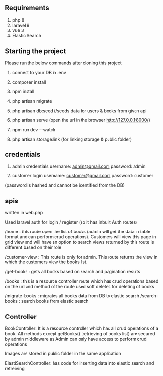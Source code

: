 ## Requirements
1. php 8
2. laravel 9
3. vue 3
4. Elastic Search

## Starting the project
Please run the below commands after cloning this project
1. connect to your DB in .env
2. composer install
3. npm install
4. php artisan migrate
5. php artisan db:seed //seeds data for users & books from given api
6. php artisan serve (open the url in the browser http://127.0.0.1:8000/)
7. npm run dev --watch

8. php artisan storage:link (for linking storage & public folder)

## credentials
1. admin credentials
    username: admin@gmail.com
    password: admin 

2. customer login
   username: customer@gmail.com
    password: customer

(password is hashed and cannot be identified from the DB)

## apis
written in web.php

Used laravel auth for login / register (so it has inbuilt Auth routes)

/home : this route open the list of books (admin will get the data in table format and can perform crud operations).
        Customers will view this page in grid view and will have an option to search
        views returned by this route is different based on their role

/customer-view : This route is only for admin. This route returns the view in which the customers view the books list.

/get-books : gets all books based on search and pagination results

/books : this is a resource controller route which has crud operations based on the url and method of the route
used soft deletes for deleting of books


/migrate-books :  migrates all books data from DB to elastic search
/search-books : search books from elastic search



## Controller

BookController:
It is a resource controller which has all crud operations of a book.
All methods except getBooks() (retrieving of books list) are secured by admin middleware as Admin can only have access to perform crud operations

Images are stored in public folder in the same application

ElastiSearchController:
has code for inserting data into elastic search and retreiving
